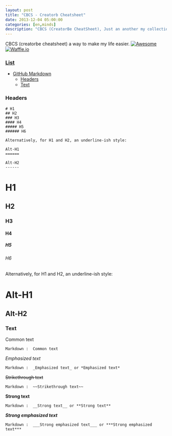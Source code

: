 ```yaml
---
layout: post
title: "CBCS - Creatorb Cheatsheet"
date: 2013-12-04 05:00:00
categories: [en,minds]
description: "CBCS (CreatorBe CheatSheet), Just an another my collections cheatsheet"
---
```


CBCS (creatorbe cheatsheet) a way to make my life easier. 
[![Awesome](https://cdn.rawgit.com/sindresorhus/awesome/d7305f38d29fed78fa85652e3a63e154dd8e8829/media/badge.svg)]()[![Waffle.io](https://img.shields.io/badge/Helpful_%3F-A_lot-ff69b4.svg?style=flat)]()

### [List](#list)
- [GitHub Markdown](#github-markdown)
	- [Headers](#headers)
	- [Text](#text)


### Headers
 
```no-highlight
# H1
## H2
### H3
#### H4
##### H5
###### H6
 
Alternatively, for H1 and H2, an underline-ish style:
 
Alt-H1
======
 
Alt-H2
------
```
 
# H1
## H2
### H3
#### H4
##### H5
###### H6
 
Alternatively, for H1 and H2, an underline-ish style:
 
Alt-H1
======
 
Alt-H2
------


### Text

 Common text

    Markdown :  Common text

_Emphasized text_

    Markdown :  _Emphasized text_ or *Emphasized text*

~~Strikethrough text~~

    Markdown :  ~~Strikethrough text~~

__Strong text__

    Markdown :  __Strong text__ or **Strong text**

___Strong emphasized text___

    Markdown :  ___Strong emphasized text___ or ***Strong emphasized text***

